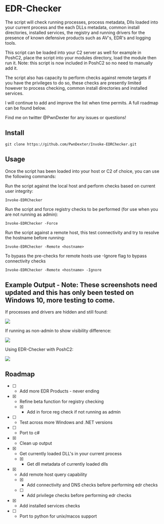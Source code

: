# EDR-Checker
The script will check running processes, process metadata, Dlls loaded into your current process and the each DLLs metadata, common install directories, installed services, the registry and running drivers for the presence of known defensive products such as AV's, EDR's and logging tools.

This script can be loaded into your C2 server as well for example in PoshC2, place the script into your modules directory, load the module then run it. Note: this script is now included in PoshC2 so no need to manually add it.

The script also has capacity to perform checks against remote targets if you have the privileges to do so, these checks are presently limited however to process checking, common install directories and installed services.

I will continue to add and improve the list when time permits. A full roadmap can be found below.

Find me on twitter @PwnDexter for any issues or questions!

## Install

```
git clone https://github.com/PwnDexter/Invoke-EDRChecker.git
```

## Usage

Once the script has been loaded into your host or C2 of choice, you can use the following commands:

Run the script against the local host and perform checks based on current user integrity:
```
Invoke-EDRChecker
```

Run the script and force registry checks to be performed (for use when you are not running as admin):
```
Invoke-EDRChecker -Force
```

Run the script against a remote host, this test connectivity and try to resolve the hostname before running:
```
Invoke-EDRChecker -Remote <hostname>
```

To bypass the pre-checks for remote hosts use -Ignore flag to bypass connectivity checks
```
Invoke-EDRChecker -Remote <hostname> -Ignore
```

## Example Output - Note: These screenshots need updated and this has only been tested on Windows 10, more testing to come.

If processes and drivers are hidden and still found:

![](https://raw.githubusercontent.com/PwnDexter/edr-checker/master/Images/edr-new-adm.png)

If running as non-admin to show visibility difference:

![](https://raw.githubusercontent.com/PwnDexter/edr-checker/master/Images/edr-new-noadm.png)

Using EDR-Checker with PoshC2:

![](https://raw.githubusercontent.com/PwnDexter/edr-checker/master/Images/edr-poshc2.png)

## Roadmap
- [ ] - Add more EDR Products - never ending
- [x] - Refine beta function for registry checking
  - [x] - Add in force reg check if not running as admin
- [ ] - Test across more Windows and .NET versions
- [ ] - Port to c#
- [x] - Clean up output
- [x] - Get currently loaded DLL's in your current process
  - [x] - Get dll metadata of currently loaded dlls
- [x] - Add remote host query capability
  - [x] - Add connectivity and DNS checks before performing edr checks
  - [ ] - Add privilege checks before performing edr checks
- [x] - Add installed services checks
- [ ] - Port to python for unix/macos support
